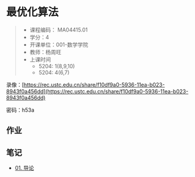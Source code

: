 # 最优化算法

> - 课程编码： MA04415.01
> - 学分：4
> - 开课单位：001-数学学院
> - 教师：杨周旺
> - 上课时间
>   - 5204: 1(8,9,10)
>   - 5204: 4(6,7)

录像：[https://rec.ustc.edu.cn/share/f10df9a0-5936-11ea-b023-8943f0a456dd](https://rec.ustc.edu.cn/share/f10df9a0-5936-11ea-b023-8943f0a456dd) 

密码：h53a

## 作业



## 笔记

- [01. 导论](notes/01_Intro.md) 

